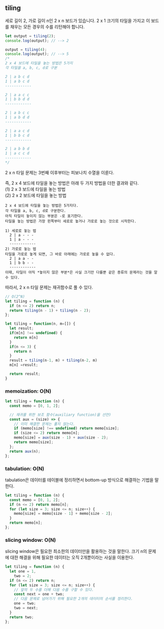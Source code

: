 ## tiling

세로 길이 2, 가로 길이 n인 2 x n 보드가 있습니다. 2 x 1 크기의 타일을 가지고 이 보드를 채우는 모든 경우의 수를 리턴해야 합니다.

```javascript
let output = tiling(2);
console.log(output); // --> 2

output = tiling(4);
console.log(output); // --> 5
/* 
2 x 4 보드에 타일을 놓는 방법은 5가지
각 타일을 a, b, c, d로 구분

2 | a b c d
1 | a b c d 
------------

2 | a a c c
1 | b b d d 
------------

2 | a b c c
1 | a b d d 
------------

2 | a a c d
1 | b b c d 
------------

2 | a b b d
1 | a c c d 
------------
*/
```

2 x n 타일 문제는 3번째 이후부터는 피보나치 수열을 이룬다. 

즉, 2 x 4 보드에 타일을 놓는 방법은 아래 두 가지 방법을 더한 결과와 같다.<br>
  (1) 2 x 3 보드에 타일을 놓는 방법<br>
  (2) 2 x 2 보드에 타일을 놓는 방법

```
2 x 4 보드에 타일을 놓는 방법은 5가지다.
각 타일을 a, b, c, d로 구분한다.
아직 타일이 놓이지 않는 부분은 -로 표기한다.
타일을 놓는 방법은 가장 왼쪽부터 세로로 놓거나 가로로 놓는 것으로 시작한다.

1) 세로로 놓는 법
  2 | a - - -
  1 | a - - -
  ------------
2) 가로로 놓는 법
타일을 가로로 놓게 되면, 그 바로 아래에는 가로로 놓을 수 없다.
  2 | a a - -
  1 | b b - -
  ------------
이때, 타일이 아직 *놓이지 않은 부분*은 사실 크기만 다를뿐 같은 종류의 문제라는 것을 알 수 있다.
```

따라서, 2 x n 타일 문제는 재귀함수로 풀 수 있다.
```javascript
// O(2^N)
let tiling = function (n) {
  if (n <= 2) return n;
  return tiling(n - 1) + tiling(n - 2);
};
```

```javascript
let tiling = function(n, m=[]) {
  let result;
  if(m[n] !== undefined) {
    return m[n]
  }
  if(n <= 3) {
    return n
  }
  result = tiling(n-1, m) + tiling(n-2, m)
  m[n] =result;

  return result;
}
```

### memoization: O(N)
```javascript
let tiling = function (n) {
  const memo = [0, 1, 2];

  // 재귀를 위한 보조 함수(auxiliary function)을 선언)
  const aux = (size) => {
    // 이미 해결한 문제는 풀지 않는다.
    if (memo[size] !== undefined) return memo[size];
    if (size <= 2) return memo[n];
    memo[size] = aux(size - 1) + aux(size - 2);
    return memo[size];
  };
  return aux(n);
};
```
### tabulation: O(N)
tabulation은 데이터를 테이블에 정리하면서 bottom-up 방식으로 해결하는 기법을 말한다.
```javascript
let tiling = function (n) {
  const memo = [0, 1, 2];
  if (n <= 2) return memo[n];
  for (let size = 3; size <= n; size++) {
    memo[size] = memo[size - 1] + memo[size - 2];
  }
  return memo[n];
};
```
### slicing window: O(N)
slicing window은 필요한 최소한의 데이터만을 활용하는 것을 말한다.
크기 n의 문제에 대한 해결을 위해 필요한 데이터는 오직 2개뿐이라는 사실을 이용한다.
```javascript
let tiling = function (n) {
  let one = 1,
    two = 2;
  if (n <= 2) return n;
  for (let size = 3; size <= n; size++) {
    // 앞의 두 수를 더해 다음 수를 구할 수 있다.
    const next = one + two;
    // 다음 문제로 넘어가기 위해 필요한 2개의 데이터의 순서를 정리한다.
    one = two;
    two = next;
  }
  return two;
};
```